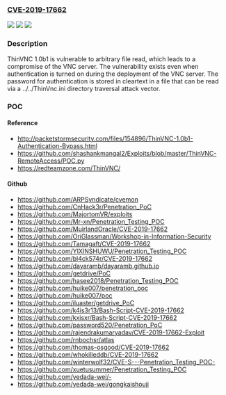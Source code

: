 ### [CVE-2019-17662](https://cve.mitre.org/cgi-bin/cvename.cgi?name=CVE-2019-17662)
![](https://img.shields.io/static/v1?label=Product&message=n%2Fa&color=blue)
![](https://img.shields.io/static/v1?label=Version&message=n%2Fa&color=blue)
![](https://img.shields.io/static/v1?label=Vulnerability&message=n%2Fa&color=brighgreen)

### Description

ThinVNC 1.0b1 is vulnerable to arbitrary file read, which leads to a compromise of the VNC server. The vulnerability exists even when authentication is turned on during the deployment of the VNC server. The password for authentication is stored in cleartext in a file that can be read via a ../../ThinVnc.ini directory traversal attack vector.

### POC

#### Reference
- http://packetstormsecurity.com/files/154896/ThinVNC-1.0b1-Authentication-Bypass.html
- https://github.com/shashankmangal2/Exploits/blob/master/ThinVNC-RemoteAccess/POC.py
- https://redteamzone.com/ThinVNC/

#### Github
- https://github.com/ARPSyndicate/cvemon
- https://github.com/CnHack3r/Penetration_PoC
- https://github.com/MajortomVR/exploits
- https://github.com/Mr-xn/Penetration_Testing_POC
- https://github.com/MuirlandOracle/CVE-2019-17662
- https://github.com/OriGlassman/Workshop-in-Information-Security
- https://github.com/Tamagaft/CVE-2019-17662
- https://github.com/YIXINSHUWU/Penetration_Testing_POC
- https://github.com/bl4ck574r/CVE-2019-17662
- https://github.com/dayaramb/dayaramb.github.io
- https://github.com/getdrive/PoC
- https://github.com/hasee2018/Penetration_Testing_POC
- https://github.com/huike007/penetration_poc
- https://github.com/huike007/poc
- https://github.com/iluaster/getdrive_PoC
- https://github.com/k4is3r13/Bash-Script-CVE-2019-17662
- https://github.com/kxisxr/Bash-Script-CVE-2019-17662
- https://github.com/password520/Penetration_PoC
- https://github.com/rajendrakumaryadav/CVE-2019-17662-Exploit
- https://github.com/rnbochsr/atlas
- https://github.com/thomas-osgood/CVE-2019-17662
- https://github.com/whokilleddb/CVE-2019-17662
- https://github.com/winterwolf32/CVE-S---Penetration_Testing_POC-
- https://github.com/xuetusummer/Penetration_Testing_POC
- https://github.com/yedada-wei/-
- https://github.com/yedada-wei/gongkaishouji

